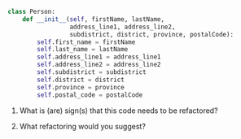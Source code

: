 ```python
class Person:
    def __init__(self, firstName, lastName, 
                 address_line1, address_line2, 
                 subdistrict, district, province, postalCode):
        self.first_name = firstName
        self.last_name = lastName
        self.address_line1 = address_line1
        self.address_line2 = address_line2
        self.subdistrict = subdistrict
        self.district = district
        self.province = province
        self.postal_code = postalCode


```

1. What is (are) sign(s) that this code needs to be refactored?

2. What refactoring would you suggest?
